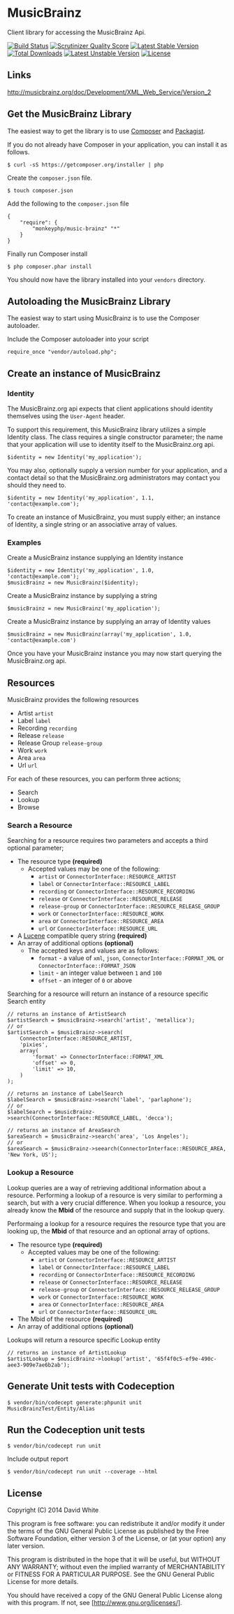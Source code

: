 # MusicBrainz

Client library for accessing the MusicBrainz Api.

[![Build Status](https://travis-ci.org/monkeyphp/music-brainz.png?branch=develop)](https://travis-ci.org/monkeyphp/music-brainz)
[![Scrutinizer Quality Score](https://scrutinizer-ci.com/g/monkeyphp/music-brainz/badges/quality-score.png?s=8a4ff46a0fecab68f9d763a2e50e31bd83500fc0)](https://scrutinizer-ci.com/g/monkeyphp/music-brainz/)
[![Latest Stable Version](https://poser.pugx.org/monkeyphp/music-brainz/v/stable.png)](https://packagist.org/packages/monkeyphp/music-brainz) 
[![Total Downloads](https://poser.pugx.org/monkeyphp/music-brainz/downloads.png)](https://packagist.org/packages/monkeyphp/music-brainz) 
[![Latest Unstable Version](https://poser.pugx.org/monkeyphp/music-brainz/v/unstable.png)](https://packagist.org/packages/monkeyphp/music-brainz) 
[![License](https://poser.pugx.org/monkeyphp/music-brainz/license.png)](https://packagist.org/packages/monkeyphp/music-brainz)

## Links

http://musicbrainz.org/doc/Development/XML_Web_Service/Version_2

## Get the MusicBrainz Library

The easiest way to get the library is to use [Composer](https://getcomposer.org/) 
and [Packagist](http://packagist.org/).

If you do not already have Composer in your application, you can install it as
follows.
    
    $ curl -sS https://getcomposer.org/installer | php

Create the ```composer.json``` file.

    $ touch composer.json
    
Add the following to the ```composer.json``` file

    {
        "require": {
            "monkeyphp/music-brainz" "*"
        }
    }

Finally run Composer install

    $ php composer.phar install

You should now have the library installed into your ```vendors``` directory.


## Autoloading the MusicBrainz Library

The easiest way to start using MusicBrainz is to use the Composer autoloader.

Include the Composer autoloader into your script

    require_once "vendor/autoload.php";

## Create an instance of MusicBrainz

### Identity

The MusicBrainz.org api expects that client applications should identity
themselves using the ```User-Agent``` header.

To support this requirement, this MusicBrainz library utilizes a simple Identity class.
The class requires a single constructor parameter; the name that your application will
use to identity itself to the MusicBrainz.org api.

    $identity = new Identity('my_application');

You may also, optionally supply a version number for your application, and a contact
detail so that the MusicBrainz.org administrators may contact you should they need to.

    $identity = new Identity('my_application', 1.1, 'contact@example.com');

To create an instance of MusicBrainz, you must supply either; an instance of 
Identity, a single string or an associative array of values.

### Examples

Create a MusicBrainz instance supplying an Identity instance

    $identity = new Identity('my_application', 1.0, 'contact@example.com');
    $musicBrainz = new MusicBrainz($identity);

Create a MusicBrainz instance by supplying a string

    $musicBrainz = new MusicBrainz('my_application');

Create a MusicBrainz instance by supplying an array of Identity values

    $musicBrainz = new MusicBrainz(array('my_application', 1.0, 'contact@example.com')

Once you have your MusicBrainz instance you may now start querying the MusicBrainz.org
api.

## Resources

MusicBrainz provides the following resources

- Artist ```artist```
- Label ```label```
- Recording ```recording```
- Release ```release```
- Release Group ```release-group```
- Work ```work```
- Area ```area```
- Url ```url```

For each of these resources, you can perform three actions;

- Search
- Lookup
- Browse


### Search a Resource

Searching for a resource requires two parameters and accepts a third optional parameter;

- The resource type __(required)__
  + Accepted values may be one of the following:
    - ```artist``` or ```ConnectorInterface::RESOURCE_ARTIST```
    - ```label``` or ```ConnectorInterface::RESOURCE_LABEL```
    - ```recording``` or ```ConnectorInterface::RESOURCE_RECORDING```
    - ```release``` or ```ConnectorInterface::RESOURCE_RELEASE```
    - ```release-group``` or ```ConnectorInterface::RESOURCE_RELEASE_GROUP```
    - ```work``` or ```ConnectorInterface::RESOURCE_WORK```
    - ```area``` or ```ConnectorInterface::RESOURCE_AREA```
    - ```url``` or ```ConnectorInterface::RESOURCE_URL```
- A [Lucene](http://lucene.apache.org/core/2_9_4/queryparsersyntax.html) compatible query string __(required)__
- An array of additional options __(optional)__
    + The accepted keys and values are as follows:
      - ```format```  - a value of ```xml```, ```json```, ```ConnectorInterface::FORMAT_XML``` or ```ConnectorInterface::FORMAT_JSON```
      - ```limit``` - an integer value between ```1``` and ```100```
      - ```offset``` - an integer of ```0``` or above 

Searching for a resource will return an instance of a resource specific Search entity

    // returns an instance of ArtistSearch
    $artistSearch = $musicBrainz->search('artist', 'metallica');
    // or
    $artistSearch = $musicBrainz->search(
        ConnectorInterface::RESOURCE_ARTIST, 
        'pixies', 
        array(
            'format' => ConnectorInterface::FORMAT_XML
            'offset' => 0,
            'limit' => 10,
        )
    );
    
    // returns an instance of LabelSearch
    $labelSearch = $musicBrainz->search('label', 'parlaphone');
    // or
    $labelSearch = $musicBrainz->search(ConnectorInterface::RESOURCE_LABEL, 'decca');
    
    // returns an instance of AreaSearch
    $areaSearch = $musicBrainz->search('area', 'Los Angeles');
    // or
    $areaSearch = $musicBrainz->seearch(ConnectorInterface::RESOURCE_AREA, 'New York, US');
    
### Lookup a Resource

Lookup queries are a way of retrieving additional information about a resource.
Performing a lookup of a resource is very similar to performing a search, but with a very crucial difference.
When you lookup a resource, you already know the __Mbid__ of the resource and supply that in the lookup query.

Performaing a lookup for a resource requires the resource type that you are looking up, the __Mbid__ of that resource and an optional array of options.

- The resource type __(required)__
  + Accepted values may be one of the following:
    - ```artist``` or ```ConnectorInterface::RESOURCE_ARTIST```
    - ```label``` or ```ConnectorInterface::RESOURCE_LABEL```
    - ```recording``` or ```ConnectorInterface::RESOURCE_RECORDING```
    - ```release``` or ```ConnectorInterface::RESOURCE_RELEASE```
    - ```release-group``` or ```ConnectorInterface::RESOURCE_RELEASE_GROUP```
    - ```work``` or ```ConnectorInterface::RESOURCE_WORK```
    - ```area``` or ```ConnectorInterface::RESOURCE_AREA```
    - ```url``` or ```ConnectorInterface::RESOURCE_URL```
- The Mbid of the resource __(required)__
- An array of additional options __(optional)__

Lookups will return a resource specific Lookup entity

    // returns an instance of ArtistLookup
    $artistLookup = $musicBrainz->lookup('artist', '65f4f0c5-ef9e-490c-aee3-909e7ae6b2ab');

## Generate Unit tests with Codeception

    $ vendor/bin/codecept generate:phpunit unit MusicBrainzTest/Entity/Alias

## Run the Codeception unit tests

    $ vendor/bin/codecept run unit

Include output report

    $ vendor/bin/codecept run unit --coverage --html


## License

Copyright (C) 2014  David White
 
This program is free software: you can redistribute it and/or modify
it under the terms of the GNU General Public License as published by
the Free Software Foundation, either version 3 of the License, or
(at your option) any later version.

This program is distributed in the hope that it will be useful,
but WITHOUT ANY WARRANTY; without even the implied warranty of
MERCHANTABILITY or FITNESS FOR A PARTICULAR PURPOSE.  See the
GNU General Public License for more details.

You should have received a copy of the GNU General Public License
along with this program.  If not, see [http://www.gnu.org/licenses/].